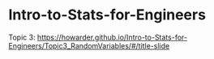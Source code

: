 # Intro-to-Stats-for-Engineers

Topic 3: https://howarder.github.io/Intro-to-Stats-for-Engineers/Topic3_RandomVariables/#/title-slide
